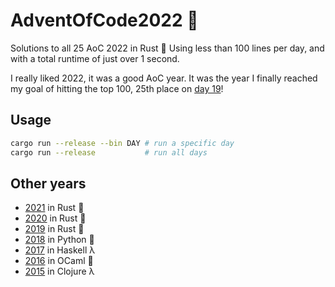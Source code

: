 # AdventOfCode2022 :christmas_tree:
Solutions to all 25 AoC 2022 in Rust :crab: Using less than 100 lines per day, and with a total runtime of just over 1 second.

I really liked 2022, it was a good AoC year. It was the year I finally reached my goal of hitting the top 100, 25th place on [day 19](./src/bin/19.rs)!

## Usage
```sh
cargo run --release --bin DAY # run a specific day
cargo run --release           # run all days
```

## Other years
- [2021](https://github.com/AxlLind/AdventOfCode2021/) in Rust :crab:
- [2020](https://github.com/AxlLind/AdventOfCode2020/) in Rust :crab:
- [2019](https://github.com/AxlLind/AdventOfCode2019/) in Rust :crab:
- [2018](https://github.com/AxlLind/AdventOfCode2018/) in Python :snake:
- [2017](https://github.com/AxlLind/AdventOfCode2017/) in Haskell λ
- [2016](https://github.com/AxlLind/AdventOfCode2016/) in OCaml :camel:
- [2015](https://github.com/AxlLind/AdventOfCode2015/) in Clojure λ
